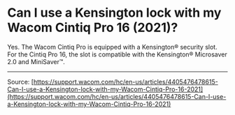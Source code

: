 # Can I use a Kensington lock with my Wacom Cintiq Pro 16 (2021)?

Yes. The Wacom Cintiq Pro is equipped with a Kensington® security slot. For the Cintiq Pro 16, the slot is compatible with the Kensington® Microsaver 2.0 and MiniSaver™.

---
Source: [https://support.wacom.com/hc/en-us/articles/4405476478615-Can-I-use-a-Kensington-lock-with-my-Wacom-Cintiq-Pro-16-2021](https://support.wacom.com/hc/en-us/articles/4405476478615-Can-I-use-a-Kensington-lock-with-my-Wacom-Cintiq-Pro-16-2021)
